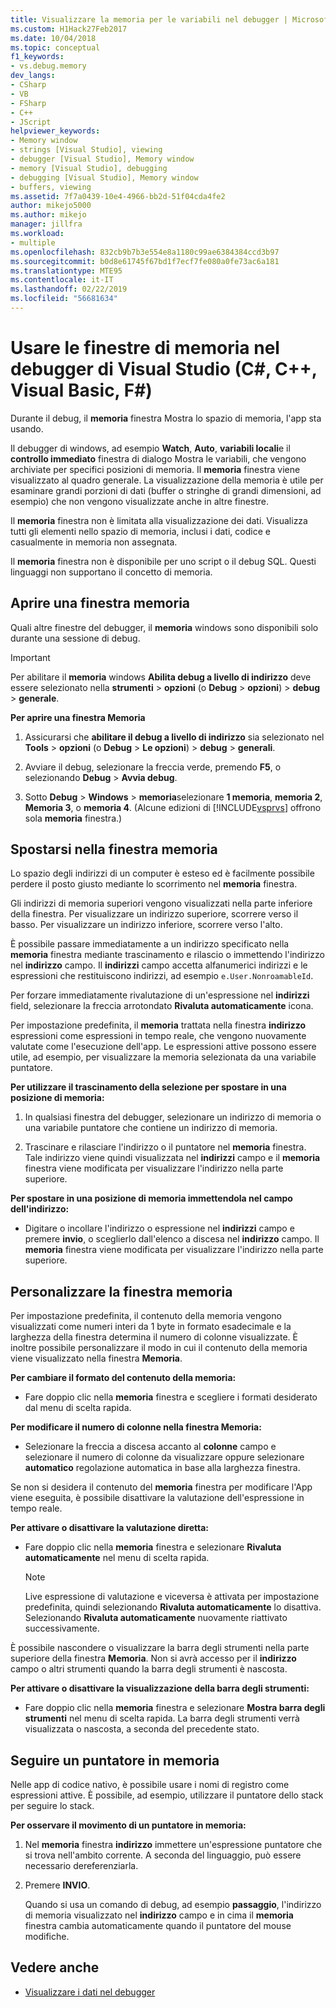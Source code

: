 ```yaml
---
title: Visualizzare la memoria per le variabili nel debugger | Microsoft Docs
ms.custom: H1Hack27Feb2017
ms.date: 10/04/2018
ms.topic: conceptual
f1_keywords:
- vs.debug.memory
dev_langs:
- CSharp
- VB
- FSharp
- C++
- JScript
helpviewer_keywords:
- Memory window
- strings [Visual Studio], viewing
- debugger [Visual Studio], Memory window
- memory [Visual Studio], debugging
- debugging [Visual Studio], Memory window
- buffers, viewing
ms.assetid: 7f7a0439-10e4-4966-bb2d-51f04cda4fe2
author: mikejo5000
ms.author: mikejo
manager: jillfra
ms.workload:
- multiple
ms.openlocfilehash: 832cb9b7b3e554e8a1180c99ae6384384ccd3b97
ms.sourcegitcommit: b0d8e61745f67bd1f7ecf7fe080a0fe73ac6a181
ms.translationtype: MTE95
ms.contentlocale: it-IT
ms.lasthandoff: 02/22/2019
ms.locfileid: "56681634"
---
```

# <a name="use-the-memory-windows-in-the-visual-studio-debugger-c-c-visual-basic-f"></a>Usare le finestre di memoria nel debugger di Visual Studio (C#, C++, Visual Basic, F#)

Durante il debug, il **memoria** finestra Mostra lo spazio di memoria, l'app sta usando.

Il debugger di windows, ad esempio **Watch**, **Auto**, **variabili locali**e il **controllo immediato** finestra di dialogo Mostra le variabili, che vengono archiviate per specifici posizioni di memoria. Il **memoria** finestra viene visualizzato al quadro generale. La visualizzazione della memoria è utile per esaminare grandi porzioni di dati (buffer o stringhe di grandi dimensioni, ad esempio) che non vengono visualizzate anche in altre finestre.

Il **memoria** finestra non è limitata alla visualizzazione dei dati. Visualizza tutti gli elementi nello spazio di memoria, inclusi i dati, codice e casualmente in memoria non assegnata.

Il **memoria** finestra non è disponibile per uno script o il debug SQL. Questi linguaggi non supportano il concetto di memoria.

## <a name="open-a-memory-window"></a>Aprire una finestra memoria

Quali altre finestre del debugger, il **memoria** windows sono disponibili solo durante una sessione di debug.

>[!IMPORTANT]
>Per abilitare il **memoria** windows **Abilita debug a livello di indirizzo** deve essere selezionato nella **strumenti** > **opzioni** (o **Debug** > **opzioni**) > **debug** > **generale**.

**Per aprire una finestra Memoria**

1. Assicurarsi che **abilitare il debug a livello di indirizzo** sia selezionato nel **Tools** > **opzioni** (o **Debug**  >  **Le opzioni**) > **debug** > **generali**.

1. Avviare il debug, selezionare la freccia verde, premendo **F5**, o selezionando **Debug** > **Avvia debug**.

2. Sotto **Debug** > **Windows** > **memoria**selezionare **1 memoria**, **memoria 2**, **Memoria 3**, o **memoria 4**. (Alcune edizioni di [!INCLUDE[vsprvs](../code-quality/includes/vsprvs_md.md)] offrono sola **memoria** finestra.)

## <a name="move-around-in-the-memory-window"></a>Spostarsi nella finestra memoria

Lo spazio degli indirizzi di un computer è esteso ed è facilmente possibile perdere il posto giusto mediante lo scorrimento nel **memoria** finestra.

Gli indirizzi di memoria superiori vengono visualizzati nella parte inferiore della finestra. Per visualizzare un indirizzo superiore, scorrere verso il basso. Per visualizzare un indirizzo inferiore, scorrere verso l'alto.

È possibile passare immediatamente a un indirizzo specificato nella **memoria** finestra mediante trascinamento e rilascio o immettendo l'indirizzo nel **indirizzo** campo. Il **indirizzi** campo accetta alfanumerici indirizzi e le espressioni che restituiscono indirizzi, ad esempio `e.User.NonroamableId`.

Per forzare immediatamente rivalutazione di un'espressione nel **indirizzi** field, selezionare la freccia arrotondato **Rivaluta automaticamente** icona.

Per impostazione predefinita, il **memoria** trattata nella finestra **indirizzo** espressioni come espressioni in tempo reale, che vengono nuovamente valutate come l'esecuzione dell'app. Le espressioni attive possono essere utile, ad esempio, per visualizzare la memoria selezionata da una variabile puntatore.

**Per utilizzare il trascinamento della selezione per spostare in una posizione di memoria:**

1. In qualsiasi finestra del debugger, selezionare un indirizzo di memoria o una variabile puntatore che contiene un indirizzo di memoria.

2. Trascinare e rilasciare l'indirizzo o il puntatore nel **memoria** finestra. Tale indirizzo viene quindi visualizzata nel **indirizzi** campo e il **memoria** finestra viene modificata per visualizzare l'indirizzo nella parte superiore.

**Per spostare in una posizione di memoria immettendola nel campo dell'indirizzo:**

- Digitare o incollare l'indirizzo o espressione nel **indirizzi** campo e premere **invio**, o sceglierlo dall'elenco a discesa nel **indirizzo** campo. Il **memoria** finestra viene modificata per visualizzare l'indirizzo nella parte superiore.

## <a name="customize-the-memory-window"></a>Personalizzare la finestra memoria

Per impostazione predefinita, il contenuto della memoria vengono visualizzati come numeri interi da 1 byte in formato esadecimale e la larghezza della finestra determina il numero di colonne visualizzate. È inoltre possibile personalizzare il modo in cui il contenuto della memoria viene visualizzato nella finestra **Memoria**.

**Per cambiare il formato del contenuto della memoria:**

-  Fare doppio clic nella **memoria** finestra e scegliere i formati desiderato dal menu di scelta rapida.

**Per modificare il numero di colonne nella finestra Memoria:**

- Selezionare la freccia a discesa accanto al **colonne** campo e selezionare il numero di colonne da visualizzare oppure selezionare **automatico** regolazione automatica in base alla larghezza finestra.

Se non si desidera il contenuto del **memoria** finestra per modificare l'App viene eseguita, è possibile disattivare la valutazione dell'espressione in tempo reale.

**Per attivare o disattivare la valutazione diretta:**

- Fare doppio clic nella **memoria** finestra e selezionare **Rivaluta automaticamente** nel menu di scelta rapida.

  >[!NOTE]
  >Live espressione di valutazione e viceversa è attivata per impostazione predefinita, quindi selezionando **Rivaluta automaticamente** lo disattiva. Selezionando **Rivaluta automaticamente** nuovamente riattivato successivamente.

È possibile nascondere o visualizzare la barra degli strumenti nella parte superiore della finestra **Memoria**. Non si avrà accesso per il **indirizzo** campo o altri strumenti quando la barra degli strumenti è nascosta.

**Per attivare o disattivare la visualizzazione della barra degli strumenti:**

- Fare doppio clic nella **memoria** finestra e selezionare **Mostra barra degli strumenti** nel menu di scelta rapida. La barra degli strumenti verrà visualizzata o nascosta, a seconda del precedente stato.

## <a name="follow-a-pointer-through-memory"></a>Seguire un puntatore in memoria

Nelle app di codice nativo, è possibile usare i nomi di registro come espressioni attive. È possibile, ad esempio, utilizzare il puntatore dello stack per seguire lo stack.

**Per osservare il movimento di un puntatore in memoria:**

1. Nel **memoria** finestra **indirizzo** immettere un'espressione puntatore che si trova nell'ambito corrente. A seconda del linguaggio, può essere necessario dereferenziarla.

2. Premere **INVIO**.

   Quando si usa un comando di debug, ad esempio **passaggio**, l'indirizzo di memoria visualizzato nel **indirizzo** campo e in cima il **memoria** finestra cambia automaticamente quando il puntatore del mouse modifiche.

## <a name="see-also"></a>Vedere anche
- [Visualizzare i dati nel debugger](../debugger/viewing-data-in-the-debugger.md)